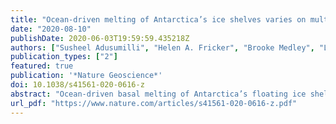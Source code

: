 ```yaml
---
title: "Ocean-driven melting of Antarctica’s ice shelves varies on multi-year timescales"
date: "2020-08-10"
publishDate: 2020-06-03T19:59:59.435218Z
authors: ["Susheel Adusumilli", "Helen A. Fricker", "Brooke Medley", "Laurie Padman", "Matthew R. Siegfried"]
publication_types: ["2"]
featured: true
publication: '*Nature Geoscience*'
doi: 10.1038/s41561-020-0616-z
abstract: "Ocean-driven basal melting of Antarctica’s floating ice shelves accounts for about half of their mass loss in steady state, where gains in ice-shelf mass are balanced by losses. Ice-shelf thickness changes driven by varying basal melt rates modulate mass loss from the grounded ice sheet and its contribution to sea level, and the changing meltwater fluxes influence climate processes in the Southern Ocean. Existing continent-wide melt-rate datasets have no temporal variability, introducing uncertainties in sea level and climate projections. Here, we combine surface height data from satellite radar altimeters with satellite-derived ice velocities and a new model of firn-layer evolution to generate a high-resolution map of time-averaged (2010–2018) basal melt rates and time series (1994–2018) of meltwater fluxes for most ice shelves. Total basal meltwater flux in 1994 (1,090 ± 150 Gt yr$^{–1}$) was similar to the steady-state value (1,100 ± 60 Gt yr$^{–1}$), but increased to 1,570 ± 140 Gt yr$^{–1}$ in 2009, followed by a decline to 1,160 ± 150 Gt yr$^{–1}$ in 2018. For the four largest ‘cold-water’ ice shelves, we partition meltwater fluxes into deep and shallow sources to reveal distinct signatures of temporal variability, providing insights into climate forcing of basal melting and the impact of this melting on the Southern Ocean."
url_pdf: "https://www.nature.com/articles/s41561-020-0616-z.pdf"
---
```


